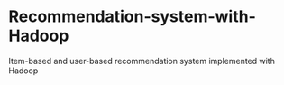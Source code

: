 # Recommendation-system-with-Hadoop
Item-based and user-based recommendation system implemented with Hadoop
